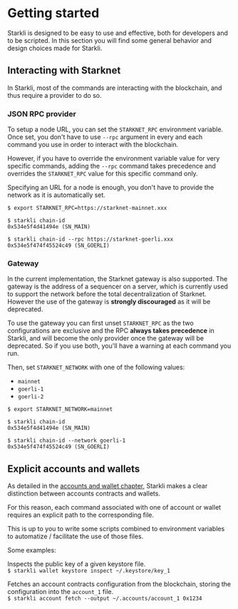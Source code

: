 # Getting started

Starkli is designed to be easy to use and effective, both
for developers and to be scripted. In this section you will find
some general behavior and design choices made for Starkli.

## Interacting with Starknet

In Starkli, most of the commands are interacting with the blockchain,
and thus require a provider to do so.

### JSON RPC provider
To setup a node URL, you can set the `STARKNET_RPC` environment variable.
Once set, you don't have to use `--rpc` argument in every and each command
you use in order to interact with the blockchain.

However, if you have to override the environment variable value for
very specific commands, adding the `--rpc` command takes precedence
and overrides the `STARKNET_RPC` value for this specific command only.

Specifying an URL for a node is enough, you don't have to provide the network
as it is automatically set.

```
$ export STARKNET_RPC=https://starknet-mainnet.xxx

$ starkli chain-id
0x534e5f4d41494e (SN_MAIN)

$ starkli chain-id --rpc https://starknet-goerli.xxx
0x534e5f474f45524c49 (SN_GOERLI)
```

### Gateway
In the current implementation, the Starknet gateway is also supported.
The gateway is the address of a sequencer on a server, which is currently used
to support the network before the total decentralization of Starknet.
However the use of the gateway is **strongly discouraged** as it will be deprecated.

To use the gateway you can first unset `STARKNET_RPC` as the two configurations
are exclusive and the RPC **always takes precedence** in Starkli, and will become the only
provider once the gateway will be deprecated. So if you use both, you'll have a warning
at each command you run.

Then, set `STARKNET_NETWORK` with one of the following values:
* `mainnet`
* `goerli-1`
* `goerli-2`

```
$ export STARKNET_NETWORK=mainnet

$ starkli chain-id
0x534e5f4d41494e (SN_MAIN)

$ starkli chain-id --network goerli-1
0x534e5f474f45524c49 (SN_GOERLI)
```


## Explicit accounts and wallets

As detailed in the [accounts and wallet chapter](./accounts-wallets.md),
Starkli makes a clear distinction between accounts contracts and wallets.

For this reason, each command associated with one of account or wallet requires an
explicit path to the corresponding file.

This is up to you to write some scripts combined to environment variables
to automatize / facilitate the use of those files.

Some examples:

Inspects the public key of a given keystore file.  
`$ starkli wallet keystore inspect ~/.keystore/key_1`

Fetches an account contracts configuration from the blockchain,
storing the configuration into the `account_1` file.  
`$ starkli account fetch --output ~/.accounts/account_1 0x1234`
